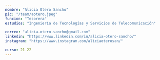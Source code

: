 ```yaml
---
nombre: "Alicia Otero Sancho"
pic: "/team/aotero.jpeg"
funcion: "Tesorera"
estudios: "Ingeniería de Tecnologías y Servicios de Telecomunicación"

correo: "alicia.otero.sancho@gmail.com"
linkedin: "https://www.linkedin.com/in/alicia-otero-sancho/"
instagram: "https://www.instagram.com/aliciaoterosan/"

curso: 21-22
---
```

